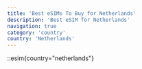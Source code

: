 ```yaml
---
title: 'Best eSIMs To Buy for Netherlands'
description: 'Best eSIM for Netherlands'
navigation: true
category: 'country'
country: 'Netherlands'
---
```


::esim{country="netherlands"}
